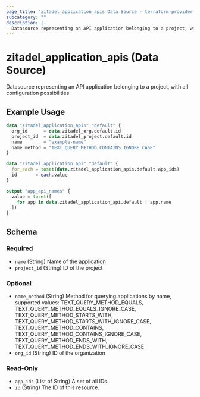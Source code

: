```yaml
---
page_title: "zitadel_application_apis Data Source - terraform-provider-zitadel"
subcategory: ""
description: |-
  Datasource representing an API application belonging to a project, with all configuration possibilities.
---
```


# zitadel_application_apis (Data Source)

Datasource representing an API application belonging to a project, with all configuration possibilities.

## Example Usage

```terraform
data "zitadel_application_apis" "default" {
  org_id      = data.zitadel_org.default.id
  project_id  = data.zitadel_project.default.id
  name        = "example-name"
  name_method = "TEXT_QUERY_METHOD_CONTAINS_IGNORE_CASE"
}

data "zitadel_application_api" "default" {
  for_each = toset(data.zitadel_application_apis.default.app_ids)
  id       = each.value
}

output "app_api_names" {
  value = toset([
    for app in data.zitadel_application_api.default : app.name
  ])
}
```

<!-- schema generated by tfplugindocs -->
## Schema

### Required

- `name` (String) Name of the application
- `project_id` (String) ID of the project

### Optional

- `name_method` (String) Method for querying applications by name, supported values: TEXT_QUERY_METHOD_EQUALS, TEXT_QUERY_METHOD_EQUALS_IGNORE_CASE, TEXT_QUERY_METHOD_STARTS_WITH, TEXT_QUERY_METHOD_STARTS_WITH_IGNORE_CASE, TEXT_QUERY_METHOD_CONTAINS, TEXT_QUERY_METHOD_CONTAINS_IGNORE_CASE, TEXT_QUERY_METHOD_ENDS_WITH, TEXT_QUERY_METHOD_ENDS_WITH_IGNORE_CASE
- `org_id` (String) ID of the organization

### Read-Only

- `app_ids` (List of String) A set of all IDs.
- `id` (String) The ID of this resource.